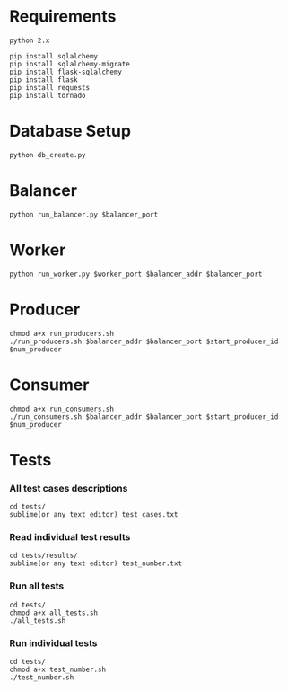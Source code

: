 Requirements
=======
	python 2.x

	pip install sqlalchemy
	pip install sqlalchemy-migrate
	pip install flask-sqlalchemy
	pip install flask
	pip install requests
	pip install tornado

Database Setup
=======
	python db_create.py  

Balancer
=======
	python run_balancer.py $balancer_port

Worker
=======
	python run_worker.py $worker_port $balancer_addr $balancer_port

Producer
=======
	chmod a+x run_producers.sh
	./run_producers.sh $balancer_addr $balancer_port $start_producer_id $num_producer
	
Consumer
=======
	chmod a+x run_consumers.sh
	./run_consumers.sh $balancer_addr $balancer_port $start_producer_id $num_producer

Tests
=======
### All test cases descriptions
	cd tests/
	sublime(or any text editor) test_cases.txt

### Read individual test results
	cd tests/results/
	sublime(or any text editor) test_number.txt

### Run all tests
	cd tests/
	chmod a+x all_tests.sh
	./all_tests.sh

### Run individual tests
	cd tests/
	chmod a+x test_number.sh
	./test_number.sh
